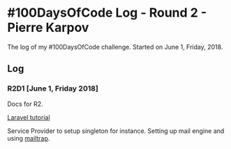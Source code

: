 # #100DaysOfCode Log - Round 2 - Pierre Karpov

The log of my #100DaysOfCode challenge. Started on June 1, Friday, 2018.

## Log

### R2D1 [June 1, Friday 2018]
Docs for R2.

[Laravel tutorial](https://laracasts.com/series/laravel-from-scratch-2017/)

Service Provider to setup singleton for instance. Setting up mail engine and using [mailtrap](https://mailtrap.io/).
